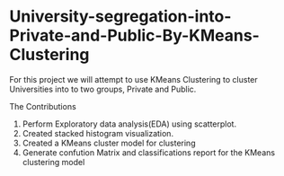 # University-segregation-into-Private-and-Public-By-KMeans-Clustering
For this project we will attempt to use KMeans Clustering to cluster Universities into to two groups, Private and Public.

The Contributions
1.  Perform Exploratory data analysis(EDA) using scatterplot.
2.  Created stacked histogram visualization.
3.  Created a KMeans cluster model for clustering
4.  Generate confution Matrix and classifications report for the KMeans clustering model 
